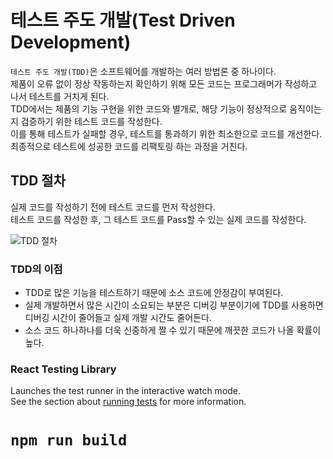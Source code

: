 # 테스트 주도 개발(Test Driven Development)

`테스트 주도 개발(TDD)`은 소프트웨어를 개발하는 여러 방법론 중 하나이다.   
제품이 오류 없이 정상 작동하는지 확인하기 위해 모든 코드는 프로그래머가 작성하고 나서 테스트를 거치게 된다.   
TDD에서는 제품의 기능 구현을 위한 코드와 별개로, 해당 기능이 정상적으로 움직이는지 검증하기 위한 테스트 코드를 작성한다.   
이를 통해 테스트가 실패할 경우, 테스트를 통과하기 위한 최소한으로 코드를 개선한다.   
최종적으로 테스트에 성공한 코드를 리팩토링 하는 과정을 거친다.   
   
## TDD 절차

실제 코드를 작성하기 전에 테스트 코드를 먼저 작성한다.   
테스트 코드를 작성한 후, 그 테스트 코드를 Pass할 수 있는 실제 코드를 작성한다.   
   
![TDD 절차](https://user-images.githubusercontent.com/46395776/145811720-522bd17b-002c-4147-830b-ceedd1f25520.png)   
   
### TDD의 이점

- TDD로 많은 기능을 테스트하기 때문에 소스 코드에 안정감이 부여된다.   
- 실제 개발하면서 많은 시간이 소요되는 부분은 디버깅 부분이기에 TDD를 사용하면 디버깅 시간이 줄어들고 실제 개발 시간도 줄어든다.   
- 소스 코드 하나하나를 더욱 신중하게 짤 수 있기 때문에 깨끗한 코드가 나올 확률이 높다.

### React Testing Library

Launches the test runner in the interactive watch mode.\
See the section about [running tests](https://facebook.github.io/create-react-app/docs/running-tests) for more information.

# `npm run build`

